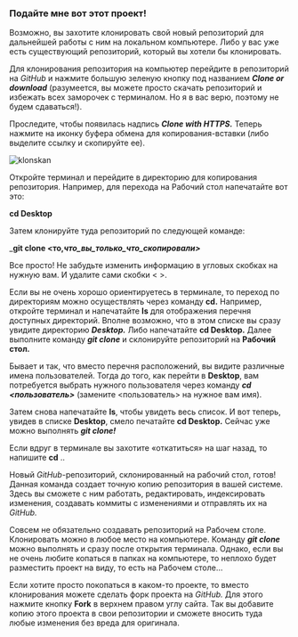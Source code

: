 ### **Подайте мне вот этот проект!**

Возможно, вы захотите клонировать свой новый репозиторий для дальнейшей работы с ним на локальном компьютере. Либо у вас уже есть существующий репозиторий, который вы хотели бы клонировать.

Для клонирования репозитория на компьютер перейдите в репозиторий на *GitHub* и нажмите большую зеленую кнопку под названием ___Clone or download___ (разумеется, вы можете просто скачать репозиторий и избежать всех заморочек с терминалом. Но я в вас верю, поэтому не будем сдаваться!).

 Проследите, чтобы появилась надпись ___Clone with HTTPS.___ Теперь нажмите на иконку буфера обмена для копирования-вставки (либо выделите ссылку и скопируйте ее).

 ![klonskan](https://miro.medium.com/max/720/1*CSsM8NturhjcrN2npNMLQg.png)

Откройте терминал и перейдите в директорию для копирования репозитория. Например, для перехода на Рабочий стол напечатайте вот это:

__cd Desktop__

Затем клонируйте туда репозиторий по следующей команде:

___git clone <то,_что_вы_только_что_скопировали>___

Все просто! Не забудьте изменить информацию в угловых скобках на нужную вам. И удалите сами скобки < >.

Если вы не очень хорошо ориентируетесь в терминале, то переход по директориям можно осуществлять через команду __cd.__ Например, откройте терминал и напечатайте __ls__ для отображения перечня доступных директорий. Вполне возможно, что в этом списке вы сразу увидите директорию ___Desktop.___ Либо напечатайте __cd Desktop.__
 Далее выполните команду ___git clone___ и склонируйте репозиторий на __Рабочий стол.__

Бывает и так, что вместо перечня расположений, вы видите различные имена пользователей. Тогда до того, как перейти в __Desktop__, вам потребуется выбрать нужного пользователя через команду ___cd <пользователь>___ (замените <пользователь> на нужное вам имя).  

Затем снова напечатайте __ls__, чтобы увидеть весь список. 
И вот теперь, увидев в списке __Desktop__, смело печатайте __cd Desktop.__ Сейчас уже можно выполнять ___git clone!___

Если вдруг в терминале вы захотите «откатиться» на шаг назад, то напишите __cd__ ..

Новый _GitHub_-репозиторий, склонированный на рабочий стол, готов! Данная команда создает точную копию репозитория в вашей системе. Здесь вы сможете с ним работать, редактировать, индексировать изменения, создавать коммиты с изменениями и отправлять их на _GitHub._

Совсем не обязательно создавать репозиторий на Рабочем столе. Клонировать можно в любое место на компьютере. Команду ___git clone___ можно выполнять и сразу после открытия терминала. Однако, если вы не очень любите копаться в папках на компьютере, то неплохо будет разместить проект на виду, то есть на Рабочем столе…

Если хотите просто покопаться в каком-то проекте, то вместо клонирования можете сделать форк проекта на _GitHub._ Для этого нажмите кнопку __Fork__ в верхнем правом углу сайта. Так вы добавите копию этого проекта в свои репозитории и сможете вносить туда любые изменения без вреда для оригинала.
